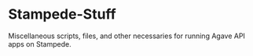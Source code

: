 # Stampede-Stuff
Miscellaneous scripts, files, and other necessaries for running Agave API apps on Stampede.
